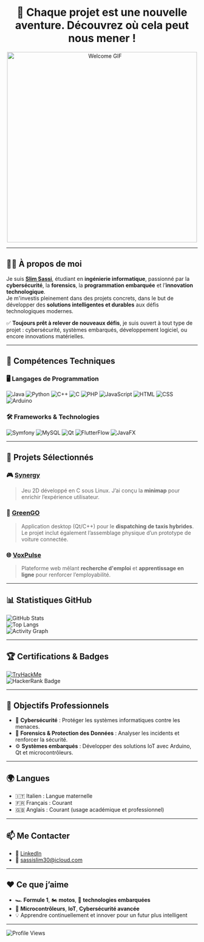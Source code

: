 <div align="center">
  <h1>🚀 Chaque projet est une nouvelle aventure. Découvrez où cela peut nous mener !</h1>
</div>

<div align="center">
  <img src="https://media3.giphy.com/media/v1.Y2lkPTc5MGI3NjExemQ5bzBmbDd0c3d0Y2pkaGp3OGhsNXhyNTNvdnZzcmFzcWh3ZGliYiZlcD12MV9pbnRlcm5hbF9naWZfYnlfaWQmY3Q9Zw/uldwB7EijTDTwKHQED/giphy.webp" alt="Welcome GIF" width="500"/>
</div>

---

## 👨‍💻 À propos de moi

Je suis **[Slim Sassi](https://github.com/Ssassi30)**, étudiant en **ingénierie informatique**, passionné par la **cybersécurité**, la **forensics**, la **programmation embarquée** et l’**innovation technologique**.  
Je m'investis pleinement dans des projets concrets, dans le but de développer des **solutions intelligentes et durables** aux défis technologiques modernes.

✅ **Toujours prêt à relever de nouveaux défis**, je suis ouvert à tout type de projet : cybersécurité, systèmes embarqués, développement logiciel, ou encore innovations matérielles.

---

## 🔧 Compétences Techniques

### 🖥️ Langages de Programmation
![Java](https://img.shields.io/badge/Java-%23ED8B00.svg?style=flat&logo=java&logoColor=white)
![Python](https://img.shields.io/badge/Python-3670A0?style=flat&logo=python&logoColor=ffdd54)
![C++](https://img.shields.io/badge/C++-00599C?style=flat&logo=c%2B%2B&logoColor=white)
![C](https://img.shields.io/badge/C-%2300599C.svg?style=flat&logo=c&logoColor=white)
![PHP](https://img.shields.io/badge/PHP-777BB4?style=flat&logo=php&logoColor=white)
![JavaScript](https://img.shields.io/badge/JavaScript-F7DF1E?style=flat&logo=javascript&logoColor=black)
![HTML](https://img.shields.io/badge/HTML-E34F26?style=flat&logo=html5&logoColor=white)
![CSS](https://img.shields.io/badge/CSS-1572B6?style=flat&logo=css3&logoColor=white)
![Arduino](https://img.shields.io/badge/Arduino-00979D?style=flat&logo=arduino&logoColor=white)

### 🛠️ Frameworks & Technologies
![Symfony](https://img.shields.io/badge/Symfony-%23000000.svg?style=flat&logo=symfony&logoColor=white)
![MySQL](https://img.shields.io/badge/MySQL-%2300f.svg?style=flat&logo=mysql&logoColor=white)
![Qt](https://img.shields.io/badge/Qt-%2300736B.svg?style=flat&logo=qt&logoColor=white)
![FlutterFlow](https://img.shields.io/badge/FlutterFlow-02569B?style=flat&logo=flutter&logoColor=white)
![JavaFX](https://img.shields.io/badge/JavaFX-007396?style=flat&logo=java&logoColor=white)

---

## 📂 Projets Sélectionnés

### 🎮 [Synergy](https://github.com/Ssassi30/SYNERGY/tree/slimsassi)  
> Jeu 2D développé en C sous Linux. J’ai conçu la **minimap** pour enrichir l’expérience utilisateur.

### 🚖 [GreenGO](https://github.com/Esprit-UP-Algo/projetcpp-2a40-smartecologicaltransport)  
> Application desktop (Qt/C++) pour le **dispatching de taxis hybrides**. Le projet inclut également l’assemblage physique d’un prototype de voiture connectée.

### 🌐 [VoxPulse](https://github.com/VoxPulse/PioPro/tree/slim/slim)  
> Plateforme web mêlant **recherche d'emploi** et **apprentissage en ligne** pour renforcer l’employabilité.

---

## 📊 Statistiques GitHub

![GitHub Stats](https://github-readme-stats.vercel.app/api?username=Ssassi30&show_icons=true&theme=radical&count_private=true)  
![Top Langs](https://github-readme-stats.vercel.app/api/top-langs/?username=Ssassi30&layout=compact&theme=radical)  
![Activity Graph](https://github-readme-activity-graph.vercel.app/graph?username=Ssassi30&theme=github)

---

## 🏆 Certifications & Badges

[![TryHackMe](https://img.shields.io/badge/TryHackMe-Completed%20Pre--Security-green)](https://tryhackme.com/p/SassiIT)  
![HackerRank Badge](https://img.shields.io/badge/HackerRank-93959%20-red)

---

## 🎯 Objectifs Professionnels

- 🔐 **Cybersécurité** : Protéger les systèmes informatiques contre les menaces.
- 🧠 **Forensics & Protection des Données** : Analyser les incidents et renforcer la sécurité.
- ⚙️ **Systèmes embarqués** : Développer des solutions IoT avec Arduino, Qt et microcontrôleurs.

---

## 🌍 Langues

- 🇮🇹 Italien : Langue maternelle  
- 🇫🇷 Français : Courant  
- 🇬🇧 Anglais : Courant (usage académique et professionnel)

---

## 📫 Me Contacter

- 💼 [LinkedIn](https://www.linkedin.com/in/slim-sassi-377660222/)
- 📧 [sassislim30@icloud.com](mailto:sassislim30@icloud.com)

---

## ❤️ Ce que j’aime

- 🏎️ **Formule 1**, 🏍️ **motos**, 🚗 **technologies embarquées**
- 🔬 **Microcontrôleurs**, **IoT**, **Cybersécurité avancée**
- 💡 Apprendre continuellement et innover pour un futur plus intelligent

---

![Profile Views](https://komarev.com/ghpvc/?username=Ssassi30)
